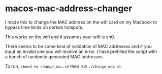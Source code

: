# macos-mac-address-changer

I made this to change the MAC address on the wifi card on my Macbook to bypass time limits on certain hotspots.

This works on the wifi and it assumes your wifi is en0.


There seems to be some kind of validation of MAC addresses and if you input an invalid one you will receive an error.
I have prefilled the script with a bunch of randomly generated MAC addresses.

To run, `chmod +x change_mac.sh` then run `./change_mac.sh`
